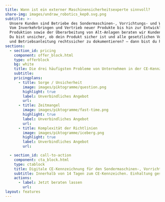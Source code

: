 ```yaml
---
title: Wann ist ein externer Maschinensicherheitsexperte sinnvoll?
share-img: images/undraw_robotics_kep0.svg.png
subtitle: >-
  Unsere Kunden sind Betriebe des Sondermaschinen-, Vorrichtungs- und Werkzeugbaus aller Unternehmensgrößen.
  Vom Inverkehrbringen und Vertrieb neuer Produkte bis hin zur Entwicklung von Maschinen für die eigene
  Produktion sowie der Überarbeitung von Alt-Anlagen beraten wir Kunden in allen Fragen der Produktsicherheit.
  Du bist unsicher, ob dein Produkt sicher ist und alle gesetzlichen Vorgaben erfüllt? Dir fehlt die Zeit, Risikobeurteilung
  und Betriebsanleitung rechtssicher zu dokumentieren? – dann bist du hier genau richtig.
sections:
  - section_id: pricing
    component: offer_block.html
    type: offerblock
    bg: white
    title: Die drei häufigsten Probleme von Unternehmen in der CE-Kennzeichnung
    subtitle:
    pricingplans:
      - title: Sorge / Unsicherheit
        image: images/piktogramme/question.png
        highlight: true
        label: Unverbindliches Angebot
        url:
      - title: Zeitmangel
        image: images/piktogramme/fast-time.png
        highlight: true
        label: Unverbindliches Angebot
        url:
      - title: Komplexität der Richtlinien
        image: images/piktogramme/iceberg.png
        highlight: true
        label: Unverbindliches Angebot
        url:

  - section_id: call-to-action
    component: cta_block.html
    type: ctablock
    title: Digitale CE-Kennzeichnung für den Sondermaschinen-, Vorrichtungs- und Werkzeugbau.
    subtitle: Innerhalb von 14 Tagen zum CE-Kennzeichen. Einhaltung gesetzlicher Pflichten, digitale und unkomplizierte Abwicklung.
    actions:
      - label: Jetzt beraten lassen
        url: 
layout: features
---
```


